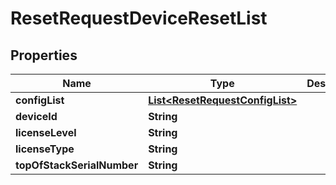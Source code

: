 
# ResetRequestDeviceResetList

## Properties
Name | Type | Description | Notes
------------ | ------------- | ------------- | -------------
**configList** | [**List&lt;ResetRequestConfigList&gt;**](ResetRequestConfigList.md) |  |  [optional]
**deviceId** | **String** |  |  [optional]
**licenseLevel** | **String** |  |  [optional]
**licenseType** | **String** |  |  [optional]
**topOfStackSerialNumber** | **String** |  |  [optional]



